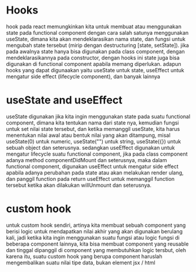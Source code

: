 # Hooks
hook pada react memungkinkan kita untuk membuat atau menggunakan state pada functional component dengan cara salah satunya menggunakan
useState, dimana kita akan mendeklarasikan nama state, dan fungsi untuk mengubah state tersebut (mirip dengan destructuring [state, setState]). 
jika pada awalnya state hanya bisa digunakan pada class component, dengan mendeklarasikannya pada constructor, dengan hooks ini state juga bisa digunakan di functional component apabila 
memang diperlukan. adapun hooks yang dapat digunaakan yaitu useState untuk state, useEffect untuk mengatur side effect (lifecycle component), dan banyak lainnya
# useState and useEffect
useState digunakan jika kita ingin menggunakan state pada suatu functional component, dimana kita tentukan nama dari state nya, kemudian fungsi untuk set nilai state tersebut, 
dan ketika memanggil useState, kita harus menentukan nilai awal atau bentuk nilai yang akan ditampung, misal useState(0) untuk numeric, useState("") untuk string, useState({}) 
untuk sebuah object dan seterusnya.
sedangkan useEffect digunakan untuk mengatur lifecycle suatu functional component, jika pada class component adanya method componentDidMount dan seterusnya, maka dalam 
functional component, digunakan useEffect untuk mengatur side effect apabila adanya perubahan pada state atau akan melakukan render ulang, dan panggil function pada return 
useEffect untuk memanggil function tersebut ketika akan dilakukan willUnmount dan seterusnya.
# custom hook
untuk custom hook sendiri, artinya kita membuat sebuah component yang berisi logic untuk mendapatkan nilai akhir yang akan digunakan berulang kali, jadi 
ketika kita ingin menggunakan suatu fungsi atau logic fungsi di beberapa component lainnya, kita bisa membuat component yang reusable dan tinggal dipanggil 
di component yang membutuhkan logic tersbut, oleh karena itu, suatu custom hook yang berupa component haruslah mengembalikan suatu nilai tipe data, bukan element jsx / html